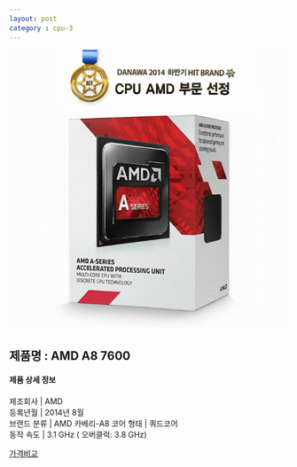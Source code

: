 ```yaml
---
layout: post
category : cpu-3
---
```


![alt text](https://github.com/kutchoiwjun92/kutchoiwjun92.github.com/blob/master/image/cpu-3.jpg?raw=true)

## 제품명 : **AMD A8 7600**

#### 제품 상세 정보


  제조회사     |  AMD   
  등록년월     |  2014년 8월    
  브랜드 분류  |  AMD 카베리-A8 
  코어 형태    |  쿼드코어   
  동작 속도    |  3.1 GHz ( 오버클럭: 3.8 GHz)  


[가격비교](http://prod.danawa.com/info/?pcode=2739042&cate=112747)
